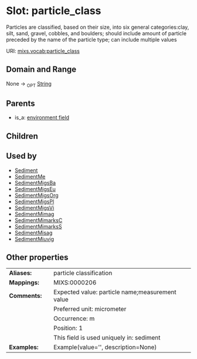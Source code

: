 
# Slot: particle_class


Particles are classified, based on their size, into six general categories:clay, silt, sand, gravel, cobbles, and boulders; should include amount of particle preceded by the name of the particle type; can include multiple values

URI: [mixs.vocab:particle_class](https://w3id.org/mixs/vocab/particle_class)


## Domain and Range

None ->  <sub>OPT</sub> [String](types/String.md)

## Parents

 *  is_a: [environment field](environment_field.md)

## Children


## Used by

 * [Sediment](Sediment.md)
 * [SedimentMe](SedimentMe.md)
 * [SedimentMigsBa](SedimentMigsBa.md)
 * [SedimentMigsEu](SedimentMigsEu.md)
 * [SedimentMigsOrg](SedimentMigsOrg.md)
 * [SedimentMigsPl](SedimentMigsPl.md)
 * [SedimentMigsVi](SedimentMigsVi.md)
 * [SedimentMimag](SedimentMimag.md)
 * [SedimentMimarksC](SedimentMimarksC.md)
 * [SedimentMimarksS](SedimentMimarksS.md)
 * [SedimentMisag](SedimentMisag.md)
 * [SedimentMiuvig](SedimentMiuvig.md)

## Other properties

|  |  |  |
| --- | --- | --- |
| **Aliases:** | | particle classification |
| **Mappings:** | | MIXS:0000206 |
| **Comments:** | | Expected value: particle name;measurement value |
|  | | Preferred unit: micrometer |
|  | | Occurrence: m |
|  | | Position: 1 |
|  | | This field is used uniquely in: sediment |
| **Examples:** | | Example(value='', description=None) |

